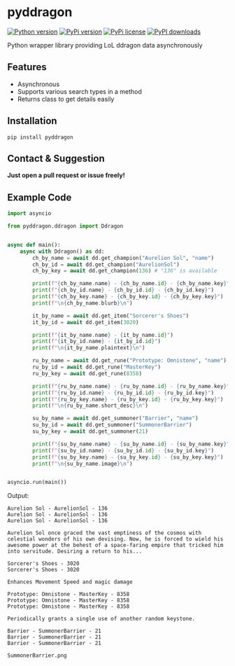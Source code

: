 # pyddragon

[![Python version](https://badgen.net/badge/python/3.9.4/green)](https://pypi.com/project/pyddragon)
[![PyPi version](https://badgen.net/pypi/v/pyddragon/)](https://pypi.com/project/pyddragon)
[![PyPi license](https://badgen.net/pypi/license/pyddragon/)](https://pypi.com/project/pyddragon/)
[![PyPI downloads](https://img.shields.io/pypi/dm/pyddragon.svg)](https://pypi.python.org/pypi/pyddragon)  

Python wrapper library providing LoL ddragon data asynchronously

## Features

- Asynchronous
- Supports various search types in a method
- Returns class to get details easily

## Installation

```
pip install pyddragon
```

## Contact & Suggestion

**Just open a pull request or issue freely!**

## Example Code

```py
import asyncio

from pyddragon.ddragon import Ddragon


async def main():
    async with Ddragon() as dd:
        ch_by_name = await dd.get_champion("Aurelion Sol", "name")
        ch_by_id = await dd.get_champion("AurelionSol")
        ch_by_key = await dd.get_champion(136) # "136" is available

        print(f"{ch_by_name.name} - {ch_by_name.id} - {ch_by_name.key}")
        print(f"{ch_by_id.name} - {ch_by_id.id} - {ch_by_id.key}")
        print(f"{ch_by_key.name} - {ch_by_key.id} - {ch_by_key.key}")
        print(f"\n{ch_by_name.blurb}\n")

        it_by_name = await dd.get_item("Sorcerer's Shoes")
        it_by_id = await dd.get_item(3020)

        print(f"{it_by_name.name} - {it_by_name.id}")
        print(f"{it_by_id.name} - {it_by_id.id}")
        print(f"\n{it_by_name.plaintext}\n")

        ru_by_name = await dd.get_rune("Prototype: Omnistone", "name")
        ru_by_id = await dd.get_rune("MasterKey")
        ru_by_key = await dd.get_rune(8358)

        print(f"{ru_by_name.name} - {ru_by_name.id} - {ru_by_name.key}")
        print(f"{ru_by_id.name} - {ru_by_id.id} - {ru_by_id.key}")
        print(f"{ru_by_key.name} - {ru_by_key.id} - {ru_by_key.key}")
        print(f"\n{ru_by_name.short_desc}\n")

        su_by_name = await dd.get_summoner("Barrier", "name")
        su_by_id = await dd.get_summoner("SummonerBarrier")
        su_by_key = await dd.get_summoner(21)

        print(f"{su_by_name.name} - {su_by_name.id} - {su_by_name.key}")
        print(f"{su_by_id.name} - {su_by_id.id} - {su_by_id.key}")
        print(f"{su_by_key.name} - {su_by_key.id} - {su_by_key.key}")
        print(f"\n{su_by_name.image}\n")


asyncio.run(main())
```

Output:
```
Aurelion Sol - AurelionSol - 136
Aurelion Sol - AurelionSol - 136
Aurelion Sol - AurelionSol - 136

Aurelion Sol once graced the vast emptiness of the cosmos with celestial wonders of his own devising. Now, he is forced to wield his awesome power at the behest of a space-faring empire that tricked him into servitude. Desiring a return to his...

Sorcerer's Shoes - 3020
Sorcerer's Shoes - 3020

Enhances Movement Speed and magic damage

Prototype: Omnistone - MasterKey - 8358
Prototype: Omnistone - MasterKey - 8358
Prototype: Omnistone - MasterKey - 8358

Periodically grants a single use of another random keystone.

Barrier - SummonerBarrier - 21
Barrier - SummonerBarrier - 21
Barrier - SummonerBarrier - 21

SummonerBarrier.png
```
